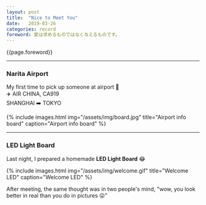 ```yaml
---
layout: post
title:  "Nice to Meet You"
date:   2019-03-26
categories: record
foreword: 愛は求めるものではなく与えるものです。
---
```


{{page.foreword}}

---
### Narita Airport

My first time to pick up someone at airport 😬  
✈️ AIR CHINA, CA919     
SHANGHAI ➡️ TOKYO  

{% include images.html img="/assets/img/board.jpg" title="Airport info board" caption="Airport info board" %}

---
### LED Light Board

Last night, I prepared a homemade **LED Light Board** 😂

{% include images.html img="/assets/img/welcome.gif" title="Welcome LED" caption="Welcome LED" %}

After meeting, the same thought was in two people's mind, "wow, you look better in real than you do in pictures 😛"
